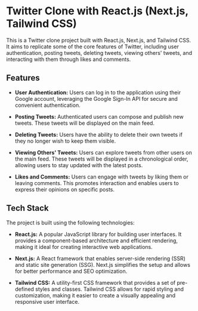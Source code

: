 # Twitter Clone with React.js (Next.js, Tailwind CSS)

This is a Twitter clone project built with React.js, Next.js, and Tailwind CSS. It aims to replicate some of the core features of Twitter, including user authentication, posting tweets, deleting tweets, viewing others' tweets, and interacting with them through likes and comments.

## Features

- **User Authentication:** Users can log in to the application using their Google account, leveraging the Google Sign-In API for secure and convenient authentication.

- **Posting Tweets:** Authenticated users can compose and publish new tweets. These tweets will be displayed on the main feed.

- **Deleting Tweets:** Users have the ability to delete their own tweets if they no longer wish to keep them visible.

- **Viewing Others' Tweets:** Users can explore tweets from other users on the main feed. These tweets will be displayed in a chronological order, allowing users to stay updated with the latest posts.

- **Likes and Comments:** Users can engage with tweets by liking them or leaving comments. This promotes interaction and enables users to express their opinions on specific posts.

## Tech Stack

The project is built using the following technologies:

- **React.js:** A popular JavaScript library for building user interfaces. It provides a component-based architecture and efficient rendering, making it ideal for creating interactive web applications.

- **Next.js:** A React framework that enables server-side rendering (SSR) and static site generation (SSG). Next.js simplifies the setup and allows for better performance and SEO optimization.

- **Tailwind CSS:** A utility-first CSS framework that provides a set of pre-defined styles and classes. Tailwind CSS allows for rapid styling and customization, making it easier to create a visually appealing and responsive user interface.
